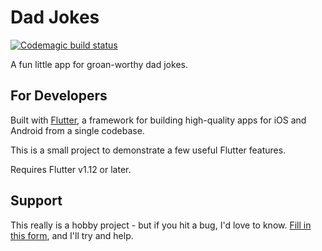 # Dad Jokes
[![Codemagic build status](https://api.codemagic.io/apps/5c1af2555f17ad0021ca3c9b/5c1af2555f17ad0021ca3c9a/status_badge.svg)](https://codemagic.io/apps/5c1af2555f17ad0021ca3c9b/5c1af2555f17ad0021ca3c9a/latest_build)

A fun little app for groan-worthy dad jokes.

## For Developers

Built with [Flutter]((http://flutter.dev/)), a framework for building
high-quality apps for iOS and Android from a single codebase.

This is a small project to demonstrate a few useful Flutter features.

Requires Flutter v1.12 or later.

## Support

This really is a hobby project - but if you hit a bug, I'd love to know.
[Fill in this form](https://docs.google.com/forms/d/1rSutZDcuVA8sT4aEgJRYjD_pJtgGSLlbvXO5r3iOiXM), and I'll try and help.